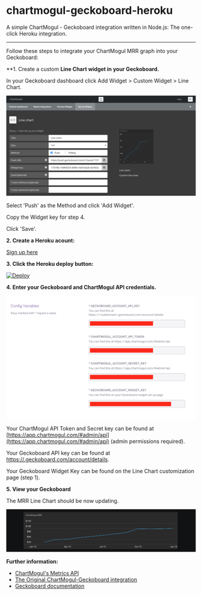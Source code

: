 # chartmogul-geckoboard-heroku

A simple ChartMogul - Geckoboard integration written in Node.js: The one-click Heroku integration.

--------

Follow these steps to integrate your ChartMogul MRR graph into your Geckoboard:

**1. Create a custom **Line Chart widget in your Geckoboard.**

  In your Geckoboard dashboard click Add Widget > Custom Widget > Line Chart.
  
  ![](chart.png)

  Select 'Push' as the Method and click 'Add Widget'.
  
  Copy the Widget key for step 4.
  
  Click 'Save'.

**2. Create a Heroku acount:**
    
  [Sign up here](https://heroku.com/)

**3. Click the Heroku deploy button:**

  [![Deploy](https://www.herokucdn.com/deploy/button.svg)](https://heroku.com/deploy)

**4. Enter your Geckoboard and ChartMogul API credentials.**

  ![](config.png)

  Your ChartMogul API Token and Secret key can be found at [https://app.chartmogul.com/#admin/api](https://app.chartmogul.com/#admin/api) (admin permissions required).

  Your Geckoboard API key can be found at [https://<subdomain>.geckoboard.com/account/details](https://geckoboard.com/login/).

  Your Geckoboard Widget Key can be found on the Line Chart customization page (step 1).

**5. View your Geckoboard**

  The MRR Line Chart should be now updating.

  ![](line_chart.png)

  **Further information:**

  - [ChartMogul's Metrics API](https://github.com/chartmogul/metrics-api/blob/master/API-Documentation/api.md)
  - [The Original ChartMogul-Geckoboard integration](https://github.com/bilbof/chartmogul-geckoboard)
  - [Geckoboard documentation](https://developer.geckoboard.com/)
